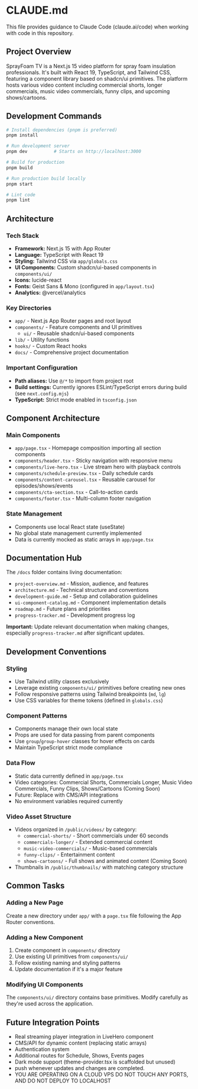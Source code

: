 # CLAUDE.md

This file provides guidance to Claude Code (claude.ai/code) when working with code in this repository.

## Project Overview

SprayFoam TV is a Next.js 15 video platform for spray foam insulation professionals. It's built with React 19, TypeScript, and Tailwind CSS, featuring a component library based on shadcn/ui primitives. The platform hosts various video content including commercial shorts, longer commercials, music video commercials, funny clips, and upcoming shows/cartoons.

## Development Commands

```bash
# Install dependencies (pnpm is preferred)
pnpm install

# Run development server
pnpm dev          # Starts on http://localhost:3000

# Build for production
pnpm build

# Run production build locally
pnpm start

# Lint code
pnpm lint
```

## Architecture

### Tech Stack
- **Framework:** Next.js 15 with App Router
- **Language:** TypeScript with React 19
- **Styling:** Tailwind CSS via `app/globals.css`
- **UI Components:** Custom shadcn/ui-based components in `components/ui/`
- **Icons:** lucide-react
- **Fonts:** Geist Sans & Mono (configured in `app/layout.tsx`)
- **Analytics:** @vercel/analytics

### Key Directories
- `app/` - Next.js App Router pages and root layout
- `components/` - Feature components and UI primitives
  - `ui/` - Reusable shadcn/ui-based components
- `lib/` - Utility functions
- `hooks/` - Custom React hooks
- `docs/` - Comprehensive project documentation

### Important Configuration
- **Path aliases:** Use `@/*` to import from project root
- **Build settings:** Currently ignores ESLint/TypeScript errors during build (see `next.config.mjs`)
- **TypeScript:** Strict mode enabled in `tsconfig.json`

## Component Architecture

### Main Components
- `app/page.tsx` - Homepage composition importing all section components
- `components/header.tsx` - Sticky navigation with responsive menu
- `components/live-hero.tsx` - Live stream hero with playback controls
- `components/schedule-preview.tsx` - Daily schedule cards
- `components/content-carousel.tsx` - Reusable carousel for episodes/shows/events
- `components/cta-section.tsx` - Call-to-action cards
- `components/footer.tsx` - Multi-column footer navigation

### State Management
- Components use local React state (useState)
- No global state management currently implemented
- Data is currently mocked as static arrays in `app/page.tsx`

## Documentation Hub

The `/docs` folder contains living documentation:
- `project-overview.md` - Mission, audience, and features
- `architecture.md` - Technical structure and conventions
- `development-guide.md` - Setup and collaboration guidelines
- `ui-component-catalog.md` - Component implementation details
- `roadmap.md` - Future plans and priorities
- `progress-tracker.md` - Development progress log

**Important:** Update relevant documentation when making changes, especially `progress-tracker.md` after significant updates.

## Development Conventions

### Styling
- Use Tailwind utility classes exclusively
- Leverage existing `components/ui/` primitives before creating new ones
- Follow responsive patterns using Tailwind breakpoints (`md`, `lg`)
- Use CSS variables for theme tokens (defined in `globals.css`)

### Component Patterns
- Components manage their own local state
- Props are used for data passing from parent components
- Use `group`/`group-hover` classes for hover effects on cards
- Maintain TypeScript strict mode compliance

### Data Flow
- Static data currently defined in `app/page.tsx`
- Video categories: Commercial Shorts, Commercials Longer, Music Video Commercials, Funny Clips, Shows/Cartoons (Coming Soon)
- Future: Replace with CMS/API integrations
- No environment variables required currently

### Video Asset Structure
- Videos organized in `/public/videos/` by category:
  - `commercial-shorts/` - Short commercials under 60 seconds
  - `commercials-longer/` - Extended commercial content
  - `music-video-commercials/` - Music-based commercials
  - `funny-clips/` - Entertainment content
  - `shows-cartoons/` - Full shows and animated content (Coming Soon)
- Thumbnails in `/public/thumbnails/` with matching category structure

## Common Tasks

### Adding a New Page
Create a new directory under `app/` with a `page.tsx` file following the App Router conventions.

### Adding a New Component
1. Create component in `components/` directory
2. Use existing UI primitives from `components/ui/`
3. Follow existing naming and styling patterns
4. Update documentation if it's a major feature

### Modifying UI Components
The `components/ui/` directory contains base primitives. Modify carefully as they're used across the application.

## Future Integration Points
- Real streaming player integration in LiveHero component
- CMS/API for dynamic content (replacing static arrays)
- Authentication system
- Additional routes for Schedule, Shows, Events pages
- Dark mode support (theme-provider.tsx is scaffolded but unused)
- push whenever updates and changes are completed.
- YOU ARE OPERATING ON A CLOUD VPS DO NOT TOUCH ANY PORTS, AND DO NOT DEPLOY TO LOCALHOST